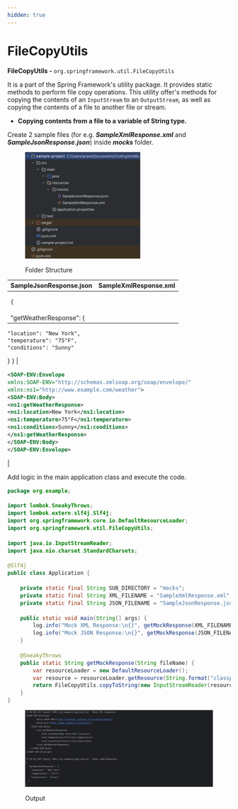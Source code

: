 ```yaml
---
hidden: true
---
```


# FileCopyUtils

**FileCopyUtils -** `org.springframework.util.FileCopyUtils`

It is a part of the Spring Framework's utility package. It provides static methods to perform file copy operations. This utility offer's methods for copying the contents of an `InputStream` to an `OutputStream`, as well as copying the contents of a file to another file or stream.

* **Copying contents from a file to a variable of String type.**

Create 2 sample files (for e.g. _**SampleXmlResponse.xml**_ and _**SampleJsonResponse.json**_) inside _**mocks**_ folder.

<figure><img src="../../../.gitbook/assets/image (203).png" alt="" width="260"><figcaption><p>Folder Structure</p></figcaption></figure>

<table><thead><tr><th>SampleJsonResponse.json</th><th>SampleXmlResponse.xml</th></tr></thead><tbody><tr><td><pre class="language-json"><code class="lang-json">{
</code></pre></td><td></td></tr><tr><td>"getWeatherResponse": {</td><td></td></tr></tbody></table>

```
"location": "New York",
"temperature": "75°F",
"conditions": "Sunny"
```

} } |

```xml
<SOAP-ENV:Envelope
xmlns:SOAP-ENV="http://schemas.xmlsoap.org/soap/envelope/"
xmlns:ns1="http://www.example.com/weather">
<SOAP-ENV:Body>
<ns1:getWeatherResponse>
<ns1:location>New York</ns1:location>
<ns1:temperature>75°F</ns1:temperature>
<ns1:conditions>Sunny</ns1:conditions>
</ns1:getWeatherResponse>
</SOAP-ENV:Body>
</SOAP-ENV:Envelope>
```

|

Add logic in the main application class and execute the code.

```java
package org.example;

import lombok.SneakyThrows;
import lombok.extern.slf4j.Slf4j;
import org.springframework.core.io.DefaultResourceLoader;
import org.springframework.util.FileCopyUtils;

import java.io.InputStreamReader;
import java.nio.charset.StandardCharsets;

@Slf4j
public class Application {

    private static final String SUB_DIRECTORY = "mocks";
    private static final String XML_FILENAME = "SampleXmlResponse.xml";
    private static final String JSON_FILENAME = "SampleJsonResponse.json";

    public static void main(String[] args) {
        log.info("Mock XML Response:\n{}", getMockResponse(XML_FILENAME));
        log.info("Mock JSON Response:\n{}", getMockResponse(JSON_FILENAME));
    }

    @SneakyThrows
    public static String getMockResponse(String fileName) {
        var resourceLoader = new DefaultResourceLoader();
        var resource = resourceLoader.getResource(String.format("classpath:%s/%s", SUB_DIRECTORY, fileName));
        return FileCopyUtils.copyToString(new InputStreamReader(resource.getInputStream(), StandardCharsets.UTF_8));
    }
}
```

<figure><img src="../../../.gitbook/assets/image (204).png" alt="" width="563"><figcaption><p>Output</p></figcaption></figure>
